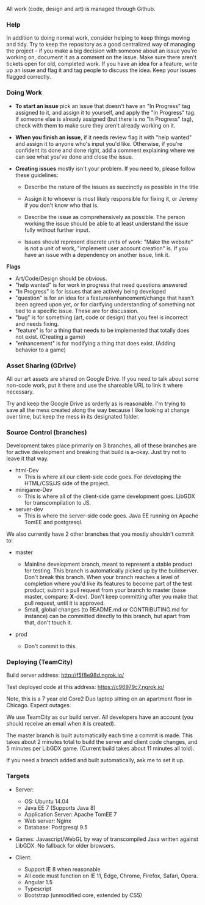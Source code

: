 All work (code, design and art) is managed through Github. 

### Help

In addition to doing normal work, consider helping to keep things moving and tidy. Try to keep the repository as a good centralized way of managing the project - if you make a big decision with someone about an issue you're working on, document it as a comment on the issue. Make sure there aren't tickets open for old, completed work. If you have an idea for a feature, write up an issue and flag it and tag people to discuss the idea. Keep your issues flagged correctly.

### Doing Work

- **To start an issue** pick an issue that doesn't have an "In Progress" tag assigned to it, and assign it to yourself, and apply the "In Progress" tag. If someone else is already assigned (but there is no "In Progress" tag), check with them to make sure they aren't already working on it.

- **When you finish an issue**, if it needs review flag it with "help wanted" and assign it to anyone who's input you'd like. Otherwise, if you're confident its done and done right, add a comment explaining where we can see what you've done and close the issue.

- **Creating issues** mostly isn't your problem. If you need to, please follow these guidelines:
    - Describe the nature of the issues as succinctly as possible in the title
    
    - Assign it to whoever is most likely responsible for fixing it, or Jeremy if you don't know who that is.
    
    - Describe the issue as comprehensively as possible. The person working the issue should be able to at least understand the issue fully without further input.
    
    - Issues should represent discrete units of work: "Make the website" is not a unit of work, "implement user account creation" is. If you have an issue with a dependency on another issue, link it.
    
**Flags**
- Art/Code/Design should be obvious.
- "help wanted" is for work in progress that need questions answered
- "In Progress" is for issues that are actively being developed
- "question" is for an idea for a feature/enhancement/change that hasn't been agreed upon yet, or for clarifying understanding of something not tied to a specific issue. These are for discussion.
- "bug" is for something (art, code or design) that you feel is incorrect and needs fixing.
- "feature" is for a thing that needs to be implemented that totally does not exist. (Creating a game)
- "enhancement" is for modifying a thing that does exist. (Adding behavior to a game)
    
### Asset Sharing (GDrive)

All our art assets are shared on Google Drive. If you need to talk about some non-code work, put it there and use the shareable URL to link it where necessary.

Try and keep the Google Drive as orderly as is reasonable. I'm trying to save all the mess created along the way because I like looking at change over time, but keep the mess in its designated folder.

### Source Control (branches)

Development takes place primarily on 3 branches,       all of these branches are for active development and breaking that build is a-okay. Just try not to leave it that way.

- html-Dev
    - This is where all our client-side code goes. For developing the HTML/CSS/JS side of the project. 
- minigame-Dev
    - This is where all of the client-side game development goes. LibGDX for transcompilation to JS. 
- server-dev
    - This is where the server-side code goes. Java EE running on Apache TomEE and postgresql.

We also currently have 2 other branches that you mostly shouldn't commit to:

- master
   - Mainline development branch, meant to represent a stable product for testing. This branch is automatically picked up by the buildserver. Don't break this branch. When your branch reaches a level of completion where you'd like its features to become part of the test product, submit a pull request from your branch to master (base master, compare: **X**-dev). Don't keep committing after you make that pull request, until it is approved. 
   - Small, global changes (to README.md or CONTRIBUTING.md for instance) can be committed directly to this branch, but apart from that, don't touch it.
  
   
- prod
   - Don't commit to this.  
   
### Deploying (TeamCity)
Build server address: http://f5f8e98d.ngrok.io/

Test deployed code at this address: https://c96979c7.ngrok.io/

Note, this is a 7 year old Core2 Duo laptop sitting on an apartment floor in Chicago. Expect outages.

We use TeamCity as our build server. All developers have an account (you should receive an email when it is created). 

The master branch is built automatically each time a commit is made. This takes about 2 minutes total to build the server and client code changes, and 5 minutes per LibGDX game. (Current build takes about 11 minutes all told).

If you need a branch added and built automatically, ask me to set it up.

### Targets

- Server:
    - OS: Ubuntu 14.04
    - Java EE 7 (Supports Java 8)
    - Application Server: Apache TomEE 7
    - Web server: Nginx
    - Database: Postgresql 9.5
    
- Games: Javascript/WebGL by way of transcompiled Java written against LibGDX. No fallback for older browsers.

- Client:
    - Support IE 8 when reasonable
    - All code must function on IE 11, Edge, Chrome, Firefox, Safari, Opera.
    - Angular 1.5
    - Typescript
    - Bootstrap (unmodified core, extended by CSS)
